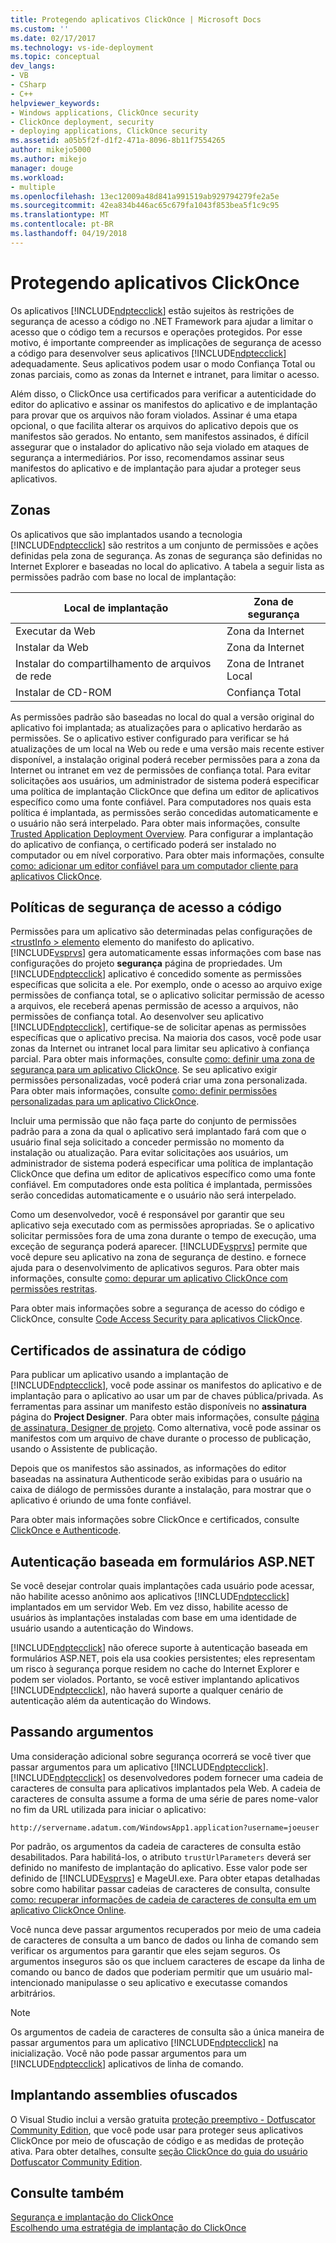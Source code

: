 ```yaml
---
title: Protegendo aplicativos ClickOnce | Microsoft Docs
ms.custom: ''
ms.date: 02/17/2017
ms.technology: vs-ide-deployment
ms.topic: conceptual
dev_langs:
- VB
- CSharp
- C++
helpviewer_keywords:
- Windows applications, ClickOnce security
- ClickOnce deployment, security
- deploying applications, ClickOnce security
ms.assetid: a05b5f2f-d1f2-471a-8096-8b11f7554265
author: mikejo5000
ms.author: mikejo
manager: douge
ms.workload:
- multiple
ms.openlocfilehash: 13ec12009a48d841a991519ab929794279fe2a5e
ms.sourcegitcommit: 42ea834b446ac65c679fa1043f853bea5f1c9c95
ms.translationtype: MT
ms.contentlocale: pt-BR
ms.lasthandoff: 04/19/2018
---
```

# <a name="securing-clickonce-applications"></a>Protegendo aplicativos ClickOnce
Os aplicativos [!INCLUDE[ndptecclick](../deployment/includes/ndptecclick_md.md)] estão sujeitos às restrições de segurança de acesso a código no .NET Framework para ajudar a limitar o acesso que o código tem a recursos e operações protegidos. Por esse motivo, é importante compreender as implicações de segurança de acesso a código para desenvolver seus aplicativos [!INCLUDE[ndptecclick](../deployment/includes/ndptecclick_md.md)] adequadamente. Seus aplicativos podem usar o modo Confiança Total ou zonas parciais, como as zonas da Internet e intranet, para limitar o acesso.  
  
 Além disso, o ClickOnce usa certificados para verificar a autenticidade do editor do aplicativo e assinar os manifestos do aplicativo e de implantação para provar que os arquivos não foram violados. Assinar é uma etapa opcional, o que facilita alterar os arquivos do aplicativo depois que os manifestos são gerados. No entanto, sem manifestos assinados, é difícil assegurar que o instalador do aplicativo não seja violado em ataques de segurança a intermediários. Por isso, recomendamos assinar seus manifestos do aplicativo e de implantação para ajudar a proteger seus aplicativos.  
  
## <a name="zones"></a>Zonas  
 Os aplicativos que são implantados usando a tecnologia [!INCLUDE[ndptecclick](../deployment/includes/ndptecclick_md.md)] são restritos a um conjunto de permissões e ações definidas pela zona de segurança. As zonas de segurança são definidas no Internet Explorer e baseadas no local do aplicativo. A tabela a seguir lista as permissões padrão com base no local de implantação:  
  
|Local de implantação|Zona de segurança|  
|-------------------------|-------------------|  
|Executar da Web|Zona da Internet|  
|Instalar da Web|Zona da Internet|  
|Instalar do compartilhamento de arquivos de rede|Zona de Intranet Local|  
|Instalar de CD-ROM|Confiança Total|  
  
 As permissões padrão são baseadas no local do qual a versão original do aplicativo foi implantada; as atualizações para o aplicativo herdarão as permissões. Se o aplicativo estiver configurado para verificar se há atualizações de um local na Web ou rede e uma versão mais recente estiver disponível, a instalação original poderá receber permissões para a zona da Internet ou intranet em vez de permissões de confiança total. Para evitar solicitações aos usuários, um administrador de sistema poderá especificar uma política de implantação ClickOnce que defina um editor de aplicativos específico como uma fonte confiável. Para computadores nos quais esta política é implantada, as permissões serão concedidas automaticamente e o usuário não será interpelado. Para obter mais informações, consulte [Trusted Application Deployment Overview](../deployment/trusted-application-deployment-overview.md). Para configurar a implantação do aplicativo de confiança, o certificado poderá ser instalado no computador ou em nível corporativo. Para obter mais informações, consulte [como: adicionar um editor confiável para um computador cliente para aplicativos ClickOnce](../deployment/how-to-add-a-trusted-publisher-to-a-client-computer-for-clickonce-applications.md).  
  
## <a name="code-access-security-policies"></a>Políticas de segurança de acesso a código  
 Permissões para um aplicativo são determinadas pelas configurações de [ \<trustInfo > elemento](../deployment/trustinfo-element-clickonce-application.md) elemento do manifesto do aplicativo. [!INCLUDE[vsprvs](../code-quality/includes/vsprvs_md.md)] gera automaticamente essas informações com base nas configurações do projeto **segurança** página de propriedades. Um [!INCLUDE[ndptecclick](../deployment/includes/ndptecclick_md.md)] aplicativo é concedido somente as permissões específicas que solicita a ele. Por exemplo, onde o acesso ao arquivo exige permissões de confiança total, se o aplicativo solicitar permissão de acesso a arquivos, ele receberá apenas permissão de acesso a arquivos, não permissões de confiança total. Ao desenvolver seu aplicativo [!INCLUDE[ndptecclick](../deployment/includes/ndptecclick_md.md)], certifique-se de solicitar apenas as permissões específicas que o aplicativo precisa. Na maioria dos casos, você pode usar zonas da Internet ou intranet local para limitar seu aplicativo à confiança parcial. Para obter mais informações, consulte [como: definir uma zona de segurança para um aplicativo ClickOnce](../deployment/how-to-set-a-security-zone-for-a-clickonce-application.md). Se seu aplicativo exigir permissões personalizadas, você poderá criar uma zona personalizada. Para obter mais informações, consulte [como: definir permissões personalizadas para um aplicativo ClickOnce](../deployment/how-to-set-custom-permissions-for-a-clickonce-application.md).  
  
 Incluir uma permissão que não faça parte do conjunto de permissões padrão para a zona da qual o aplicativo será implantado fará com que o usuário final seja solicitado a conceder permissão no momento da instalação ou atualização. Para evitar solicitações aos usuários, um administrador de sistema poderá especificar uma política de implantação ClickOnce que defina um editor de aplicativos específico como uma fonte confiável. Em computadores onde esta política é implantada, permissões serão concedidas automaticamente e o usuário não será interpelado.  
  
 Como um desenvolvedor, você é responsável por garantir que seu aplicativo seja executado com as permissões apropriadas. Se o aplicativo solicitar permissões fora de uma zona durante o tempo de execução, uma exceção de segurança poderá aparecer. [!INCLUDE[vsprvs](../code-quality/includes/vsprvs_md.md)] permite que você depure seu aplicativo na zona de segurança de destino. e fornece ajuda para o desenvolvimento de aplicativos seguros. Para obter mais informações, consulte [como: depurar um aplicativo ClickOnce com permissões restritas](../deployment/how-to-debug-a-clickonce-application-with-restricted-permissions.md).  
  
 Para obter mais informações sobre a segurança de acesso do código e ClickOnce, consulte [Code Access Security para aplicativos ClickOnce](../deployment/code-access-security-for-clickonce-applications.md).  
  
## <a name="code-signing-certificates"></a>Certificados de assinatura de código  
 Para publicar um aplicativo usando a implantação de [!INCLUDE[ndptecclick](../deployment/includes/ndptecclick_md.md)], você pode assinar os manifestos do aplicativo e de implantação para o aplicativo ao usar um par de chaves pública/privada. As ferramentas para assinar um manifesto estão disponíveis no **assinatura** página do **Project Designer**. Para obter mais informações, consulte [página de assinatura, Designer de projeto](../ide/reference/signing-page-project-designer.md). Como alternativa, você pode assinar os manifestos com um arquivo de chave durante o processo de publicação, usando o Assistente de publicação.  
  
 Depois que os manifestos são assinados, as informações do editor baseadas na assinatura Authenticode serão exibidas para o usuário na caixa de diálogo de permissões durante a instalação, para mostrar que o aplicativo é oriundo de uma fonte confiável.  
  
 Para obter mais informações sobre ClickOnce e certificados, consulte [ClickOnce e Authenticode](../deployment/clickonce-and-authenticode.md).  
  
## <a name="aspnet-form-based-authentication"></a>Autenticação baseada em formulários ASP.NET  
 Se você desejar controlar quais implantações cada usuário pode acessar, não habilite acesso anônimo aos aplicativos [!INCLUDE[ndptecclick](../deployment/includes/ndptecclick_md.md)] implantados em um servidor Web. Em vez disso, habilite acesso de usuários às implantações instaladas com base em uma identidade de usuário usando a autenticação do Windows.  
  
 [!INCLUDE[ndptecclick](../deployment/includes/ndptecclick_md.md)] não oferece suporte à autenticação baseada em formulários ASP.NET, pois ela usa cookies persistentes; eles representam um risco à segurança porque residem no cache do Internet Explorer e podem ser violados. Portanto, se você estiver implantando aplicativos [!INCLUDE[ndptecclick](../deployment/includes/ndptecclick_md.md)], não haverá suporte a qualquer cenário de autenticação além da autenticação do Windows.  
  
## <a name="passing-arguments"></a>Passando argumentos  
 Uma consideração adicional sobre segurança ocorrerá se você tiver que passar argumentos para um aplicativo [!INCLUDE[ndptecclick](../deployment/includes/ndptecclick_md.md)]. [!INCLUDE[ndptecclick](../deployment/includes/ndptecclick_md.md)] os desenvolvedores podem fornecer uma cadeia de caracteres de consulta para aplicativos implantados pela Web. A cadeia de caracteres de consulta assume a forma de uma série de pares nome-valor no fim da URL utilizada para iniciar o aplicativo:  
  
 `http://servername.adatum.com/WindowsApp1.application?username=joeuser`  
  
 Por padrão, os argumentos da cadeia de caracteres de consulta estão desabilitados. Para habilitá-los, o atributo `trustUrlParameters` deverá ser definido no manifesto de implantação do aplicativo. Esse valor pode ser definido de [!INCLUDE[vsprvs](../code-quality/includes/vsprvs_md.md)] e MageUI.exe. Para obter etapas detalhadas sobre como habilitar passar cadeias de caracteres de consulta, consulte [como: recuperar informações de cadeia de caracteres de consulta em um aplicativo ClickOnce Online](../deployment/how-to-retrieve-query-string-information-in-an-online-clickonce-application.md).  
  
 Você nunca deve passar argumentos recuperados por meio de uma cadeia de caracteres de consulta a um banco de dados ou linha de comando sem verificar os argumentos para garantir que eles sejam seguros. Os argumentos inseguros são os que incluem caracteres de escape da linha de comando ou banco de dados que poderiam permitir que um usuário mal-intencionado manipulasse o seu aplicativo e executasse comandos arbitrários.  
  
> [!NOTE]
>  Os argumentos de cadeia de caracteres de consulta são a única maneira de passar argumentos para um aplicativo [!INCLUDE[ndptecclick](../deployment/includes/ndptecclick_md.md)] na inicialização. Você não pode passar argumentos para um [!INCLUDE[ndptecclick](../deployment/includes/ndptecclick_md.md)] aplicativos de linha de comando.  
  
## <a name="deploying-obfuscated-assemblies"></a>Implantando assemblies ofuscados  
 O Visual Studio inclui a versão gratuita [proteção preemptivo - Dotfuscator Community Edition](../ide/dotfuscator/index.md), que você pode usar para proteger seus aplicativos ClickOnce por meio de ofuscação de código e as medidas de proteção ativa.  Para obter detalhes, consulte [seção ClickOnce do guia do usuário Dotfuscator Community Edition](https://www.preemptive.com/dotfuscator/ce/docs/help/5.27/advanced_clickonce.html).

## <a name="see-also"></a>Consulte também  
 [Segurança e implantação do ClickOnce](../deployment/clickonce-security-and-deployment.md)   
 [Escolhendo uma estratégia de implantação do ClickOnce](../deployment/choosing-a-clickonce-deployment-strategy.md)